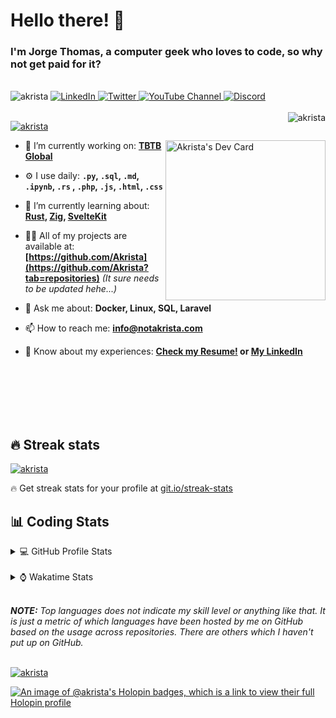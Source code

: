 # Hello there! 👋

### I'm Jorge Thomas, a computer geek who loves to code, so why not get paid for it?

</br>

<div align="left">
<img src="https://komarev.com/ghpvc/?username=akrista&label=Profile%20views&color=0e75b6&style=flat" alt="akrista" />
  <a href="https://www.linkedin.com/in/akrista/">
    <img
      src="https://img.shields.io/static/v1?logo=linkedin&style=flat&color=0072b1&label=LinkedIn&message=%E2%9B%B3"
      alt="LinkedIn"
    />
  </a>
  <a href="https://twitter.com/akristax">
    <img
      src="https://img.shields.io/badge/follow-%40akristax-1DA1F2?logo=twitter&style=flat&label=Twitter&color=0072b1&logoColor=ffffff"
      alt="Twitter"
    />
  </a>
    <a href="https://www.youtube.com/channel/UCXJa_ZGSEtalwFNbsupmjtg">
<img alt="YouTube Channel" src="https://img.shields.io/youtube/channel/subscribers/UCXJa_ZGSEtalwFNbsupmjtg?style=flat&color=0072b1&logoColor=ffffff&logo=youtube&label=Youtube">
  </a>
      <a href="https://discordapp.com/users/Akrista#1410">
<img alt="Discord" src="https://img.shields.io/discord/354241190947717120?style=flat&color=0072b1&logoColor=ffffff&logo=discord&label=Discord">
  </a>
<!--   <a href="https://www.threads.net/@notakrista"> -->
<!--     <img src="https://thread-count.vercel.app/thread-count/notakrista" alt="Akrista's Threads Account"> -->
<!-- </a> -->
  </br>
  </br>
  <a href="https://discordapp.com/users/Akrista#1410">
  <img align="right" src="https://lanyard.cnrad.dev/api/130525871277735937" alt="akrista" />
  </a>

  <p align="left">
  <a href="https://github.com/ryo-ma/github-profile-trophy">
  <img src="https://github-profile-trophy.vercel.app/?username=akrista&theme=gruvbox&no-bg=true&row=2&column=3&no-frame=true" alt="akrista" />
  </a>
  </p>

<!--   <a href="https://github.com/kittinan/spotify-github-profile" target="_blank"> -->
<!-- <img -->
<!--       width="256" -->
<!--       align="right" -->
<!--       src="https://spotify-github-profile.vercel.app/api/view?uid=21ca7hmfvx4lpeb37y7fs2vpq&cover_image=true&theme=default&show_offline=false&background_color=121212&interchange=false" -->
<!--       alt="Akrista's Spotify" -->
<!--     /> -->
<!-- </a> -->

<a href="https://app.daily.dev/akrista"><img src="https://api.daily.dev/devcards/v2/nQnOqdJn5BJngPoIsO4MP.png?type=default&r=hj6" width="256" align="right" alt="Akrista's Dev Card"/></a>

- 🔭 I’m currently working on: **[TBTB Global](https://tbtb.global/)**

- ⚙️ I use daily: **`.py`, `.sql`, `.md`, `.ipynb`, `.rs` , `.php`, `.js`, `.html`, `.css`**

- 🌱 I’m currently learning about: **[Rust](https://github.com/rust-lang/rust), [Zig](https://github.com/ziglang/zig), [SvelteKit](https://kit.svelte.dev/)**

- 👨‍💻 All of my projects are available at: **[https://github.com/Akrista](https://github.com/Akrista?tab=repositories)** _(It sure needs to be updated hehe...)_

- 💬 Ask me about: **Docker, Linux, SQL, Laravel**

- 📫 How to reach me: **info@notakrista.com**

- 📄 Know about my experiences: **[Check my Resume!](https://drive.google.com/file/d/1bDduXngJVVVsnUU1-Z36JSxIotYRIbOf/view?usp=drive_link) or [My LinkedIn](https://linkedin.com/in/akrista/)**

</br>
</br>
</br>
</br>
</br>

## 🔥 Streak stats

<a href="https://github.com/DenverCoder1/github-readme-streak-stats">
<img src="https://github-readme-streak-stats.herokuapp.com/?user=akrista&theme=gruvbox" alt="akrista" />
</a>

<p>🔥 Get streak stats for your profile at <a href="https://git.io/streak-stats">git.io/streak-stats</a></p>

## 📊 Coding Stats

<details>
<summary>💻 GitHub Profile Stats</summary>

</br>

<a href="https://github.com/anuraghazra/github-readme-stats">
<img src="https://github-readme-stats.vercel.app/api?username=akrista&show_icons=true&locale=en&theme=gruvbox" alt="Akrista's Github Stats" />
</a>

<a href="https://github.com/anuraghazra/github-readme-stats">
<img src="https://github-readme-stats.vercel.app/api/top-langs/?username=akrista&show_icons=true&locale=en&theme=gruvbox&layout=compact" alt="Most Used Languages" />
</a>

</details>

</br>

<details>
<summary>⌚ Wakatime Stats</summary>

</br>

<a href="https://github.com/anuraghazra/github-readme-stats">
<img src="https://github-readme-stats.vercel.app/api/wakatime?username=akrista&show_icons=true&locale=en&layout=compact&theme=gruvbox" alt="akrista" />
</a>

</br>

<!--START_SECTION:waka-->
![Code Time](http://img.shields.io/badge/Code%20Time-8%2C394%20hrs%2039%20mins-blue)

![Lines of code](https://img.shields.io/badge/From%20Hello%20World%20I%27ve%20Written-34.0%20million%20lines%20of%20code-blue)

**🐱 My GitHub Data** 

> 📦 496.4 kB Used in GitHub's Storage 
 > 
> 🏆 104 Contributions in the Year 2025
 > 
> 💼 Opted to Hire
 > 
> 📜 108 Public Repositories 
 > 
> 🔑 36 Private Repositories 
 > 
**I'm an Early 🐤** 

```text
🌞 Morning                2082 commits        █████░░░░░░░░░░░░░░░░░░░░   19.71 % 
🌆 Daytime                3863 commits        █████████░░░░░░░░░░░░░░░░   36.57 % 
🌃 Evening                4296 commits        ██████████░░░░░░░░░░░░░░░   40.67 % 
🌙 Night                  321 commits         █░░░░░░░░░░░░░░░░░░░░░░░░   03.04 % 
```
📅 **I'm Most Productive on Monday** 

```text
Monday                   2208 commits        █████░░░░░░░░░░░░░░░░░░░░   20.91 % 
Tuesday                  1589 commits        ████░░░░░░░░░░░░░░░░░░░░░   15.04 % 
Wednesday                1816 commits        ████░░░░░░░░░░░░░░░░░░░░░   17.19 % 
Thursday                 841 commits         ██░░░░░░░░░░░░░░░░░░░░░░░   07.96 % 
Friday                   1357 commits        ███░░░░░░░░░░░░░░░░░░░░░░   12.85 % 
Saturday                 860 commits         ██░░░░░░░░░░░░░░░░░░░░░░░   08.14 % 
Sunday                   1891 commits        ████░░░░░░░░░░░░░░░░░░░░░   17.90 % 
```


📊 **This Week I Spent My Time On** 

```text
🕑︎ Time Zone: America/Caracas

💬 Programming Languages: 
SQL                      19 hrs 43 mins      █████████░░░░░░░░░░░░░░░░   35.27 % 
Other                    8 hrs 45 mins       ████░░░░░░░░░░░░░░░░░░░░░   15.66 % 
YAML                     7 hrs 24 mins       ███░░░░░░░░░░░░░░░░░░░░░░   13.25 % 
JSON                     7 hrs 10 mins       ███░░░░░░░░░░░░░░░░░░░░░░   12.81 % 
Astro                    2 hrs 59 mins       █░░░░░░░░░░░░░░░░░░░░░░░░   05.34 % 

🔥 Editors: 
Cursor                   35 hrs              ████████████████░░░░░░░░░   62.59 % 
Neovim                   14 hrs 24 mins      ██████░░░░░░░░░░░░░░░░░░░   25.75 % 
Excel                    6 hrs 31 mins       ███░░░░░░░░░░░░░░░░░░░░░░   11.66 % 

💻 Operating System: 
Windows                  37 hrs 24 mins      █████████████████░░░░░░░░   66.87 % 
Linux                    18 hrs 31 mins      ████████░░░░░░░░░░░░░░░░░   33.13 % 
```

**I Mostly Code in PHP** 

```text
PHP                      12 repos            ████░░░░░░░░░░░░░░░░░░░░░   17.39 % 
TypeScript               3 repos             █░░░░░░░░░░░░░░░░░░░░░░░░   04.35 % 
Astro                    3 repos             █░░░░░░░░░░░░░░░░░░░░░░░░   04.35 % 
Blade                    3 repos             █░░░░░░░░░░░░░░░░░░░░░░░░   04.35 % 
Rust                     3 repos             █░░░░░░░░░░░░░░░░░░░░░░░░   04.35 % 
```




 Last Updated on 16/08/2025 00:35:01 UTC
<!--END_SECTION:waka-->

**These Readme stats are generated using github action [awesome-readme-stats](https://github.com/anmol098/waka-readme-stats)**

</details>

</br>

_**NOTE:** Top languages does not indicate my skill level or anything like that. It is just a metric of which languages have been hosted by me on GitHub based on the usage across repositories. There are others which I haven't put up on GitHub._

</br>

<a href="https://github.com/ashutosh00710/github-readme-activity-graph">
<img src="https://github-readme-activity-graph.vercel.app/graph?username=Akrista&theme=gruvbox" alt="akrista" />
</a>

</br>

[![An image of @akrista's Holopin badges, which is a link to view their full Holopin profile](https://holopin.me/akrista)](https://holopin.io/@akrista)
